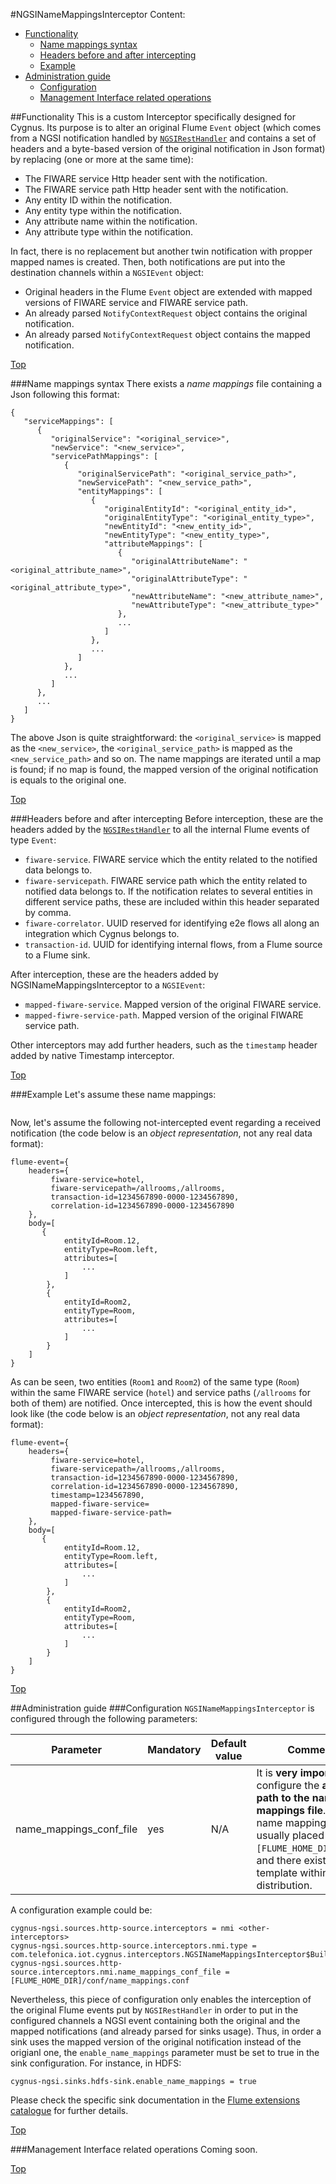 #<a name="top"></a>NGSINameMappingsInterceptor
Content:

* [Functionality](#section1)
    * [Name mappings syntax](#section1.1)
    * [Headers before and after intercepting](#section1.2)
    * [Example](#section1.3)
* [Administration guide](#section2)
    * [Configuration](#section2.1)
    * [Management Interface related operations](#section2.2)

##<a name="section1"></a>Functionality
This is a custom Interceptor specifically designed for Cygnus. Its purpose is to alter an original Flume `Event` object (which comes from a NGSI notification handled by [`NGSIRestHandler`](./ngsi_rest_handler.md) and contains a set of headers and a byte-based version of the original notification in Json format) by replacing (one or more at the same time):

* The FIWARE service Http header sent with the notification.
* The FIWARE service path Http header sent with the notification.
* Any entity ID within the notification.
* Any entity type within the notification.
* Any attribute name within the notification.
* Any attribute type within the notification.

In fact, there is no replacement but another twin notification with propper mapped names is created. Then, both notifications are put into the destination channels within a `NGSIEvent` object:

* Original headers in the Flume `Event` object are extended with mapped versions of FIWARE service and FIWARE service path.
* An already parsed `NotifyContextRequest` object contains the original notification.
* An already parsed `NotifyContextRequest` object contains the mapped notification.

[Top](#top)

###<a name="section1.1"></a>Name mappings syntax
There exists a <i>name mappings</i> file containing a Json following this format:

```
{
   "serviceMappings": [
      {
         "originalService": "<original_service>",
         "newService": "<new_service>",
         "servicePathMappings": [
            {
               "originalServicePath": "<original_service_path>",
               "newServicePath": "<new_service_path>",
               "entityMappings": [
                  {
                     "originalEntityId": "<original_entity_id>",
                     "originalEntityType": "<original_entity_type>",
                     "newEntityId": "<new_entity_id>",
                     "newEntityType": "<new_entity_type>",
                     "attributeMappings": [
                        {
                           "originalAttributeName": "<original_attribute_name>",
                           "originalAttributeType": "<original_attribute_type>",
                           "newAttributeName": "<new_attribute_name>",
                           "newAttributeType": "<new_attribute_type>"
                        },
                        ...
                     ]
                  },
                  ...
               ]
            },
            ...
         ]
      },
      ...
   ]
}
```

The above Json is quite straightforward: the `<original_service>` is mapped as the `<new_service>`, the `<original_service_path>` is mapped as the `<new_service_path>` and so on. The name mappings are iterated until a map is found; if no map is found, the mapped version of the original notification is equals to the original one.

[Top](#top)

###<a name="section1.2"></a>Headers before and after intercepting
Before interception, these are the headers added by the [`NGSIRestHandler`](./ngsi_rest_handler.md) to all the internal Flume events of type `Event`:

* `fiware-service`. FIWARE service which the entity related to the notified data belongs to.
* `fiware-servicepath`. FIWARE service path which the entity related to notified data belongs to. If the notification relates to several entities in different service paths, these are included within this header separated by comma.
* `fiware-correlator`. UUID reserved for identifying e2e flows all along an integration which Cygnus belongs to.
* `transaction-id`. UUID for identifying internal flows, from a Flume source to a Flume sink.

After interception, these are the headers added by NGSINameMappingsInterceptor to a `NGSIEvent`:

* `mapped-fiware-service`. Mapped version of the original FIWARE service.
* `mapped-fiwre-service-path`. Mapped version of the original FIWARE service path.

Other interceptors may add further headers, such as the `timestamp` header added by native Timestamp interceptor.

[Top](#top)

###<a name="section1.3"></a>Example
Let's assume these name mappings:

```
```

Now, let's assume the following not-intercepted event regarding a received notification (the code below is an <i>object representation</i>, not any real data format):

    flume-event={
        headers={
	         fiware-service=hotel,
	         fiware-servicepath=/allrooms,/allrooms,
	         transaction-id=1234567890-0000-1234567890,
	         correlation-id=1234567890-0000-1234567890
        },
        body=[
           {
	            entityId=Room.12,
	            entityType=Room.left,
	            attributes=[
	                ...
	            ]
	        },
	        {
	            entityId=Room2,
	            entityType=Room,
	            attributes=[
	                ...
	            ]
	        }
	    ]
    }

As can be seen, two entities (`Room1` and `Room2`) of the same type (`Room`) within the same FIWARE service (`hotel`) and service paths (`/allrooms` for both of them) are notified. Once intercepted, this is how the event should look like (the code below is an <i>object representation</i>, not any real data format):

    flume-event={
        headers={
	         fiware-service=hotel,
	         fiware-servicepath=/allrooms,/allrooms,
	         transaction-id=1234567890-0000-1234567890,
	         correlation-id=1234567890-0000-1234567890,
	         timestamp=1234567890,
	         mapped-fiware-service=
	         mapped-fiware-service-path=
        },
        body=[
           {
	            entityId=Room.12,
	            entityType=Room.left,
	            attributes=[
	                ...
	            ]
	        },
	        {
	            entityId=Room2,
	            entityType=Room,
	            attributes=[
	                ...
	            ]
	        }
	    ]
    }

[Top](#top)

##<a name="section2"></a>Administration guide
###<a name="section2.1"></a>Configuration
`NGSINameMappingsInterceptor` is configured through the following parameters:

| Parameter | Mandatory | Default value | Comments |
|---|---|---|---|
| name\_mappings\_conf\_file | yes | N/A | It is <b>very important</b> to configure the <b>absolute path to the name mappings file</b>. The name mappings file is usually placed at `[FLUME_HOME_DIR]/conf/`, and there exists a template within Cygnus distribution. |

A configuration example could be:

    cygnus-ngsi.sources.http-source.interceptors = nmi <other-interceptors>
    cygnus-ngsi.sources.http-source.interceptors.nmi.type = com.telefonica.iot.cygnus.interceptors.NGSINameMappingsInterceptor$Builder
    cygnus-ngsi.sources.http-source.interceptors.nmi.name_mappings_conf_file = [FLUME_HOME_DIR]/conf/name_mappings.conf
    
Nevertheless, this piece of configuration only enables the interception of the original Flume events put by `NGSIRestHandler` in order to put in the configured channels a NGSI event containing both the original and the mapped notifications (and already parsed for sinks usage). Thus, in order a sink uses the mapped version of the original notification instead of the origianl one, the `enable_name_mappings` parameter must be set to true in the sink configuration. For instance, in HDFS:

    cygnus-ngsi.sinks.hdfs-sink.enable_name_mappings = true
    
Please check the specific sink documentation in the [Flume extensions catalogue](../flume_extensions_catalogue) for further details.

[Top](#top)

###<a name="section2.2"></a>Management Interface related operations
Coming soon.

[Top](#top)
